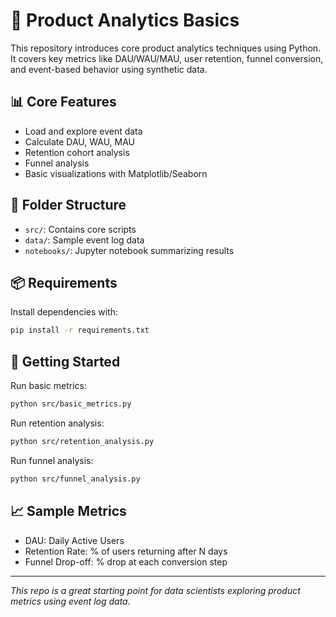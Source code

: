 # 🧪 Product Analytics Basics

This repository introduces core product analytics techniques using Python. It covers key metrics like DAU/WAU/MAU, user retention, funnel conversion, and event-based behavior using synthetic data.

## 📊 Core Features

- Load and explore event data
- Calculate DAU, WAU, MAU
- Retention cohort analysis
- Funnel analysis
- Basic visualizations with Matplotlib/Seaborn

## 📁 Folder Structure

- `src/`: Contains core scripts
- `data/`: Sample event log data
- `notebooks/`: Jupyter notebook summarizing results

## 📦 Requirements

Install dependencies with:

```bash
pip install -r requirements.txt
```

## 🚀 Getting Started

Run basic metrics:

```bash
python src/basic_metrics.py
```

Run retention analysis:

```bash
python src/retention_analysis.py
```

Run funnel analysis:

```bash
python src/funnel_analysis.py
```

## 📈 Sample Metrics

- DAU: Daily Active Users
- Retention Rate: % of users returning after N days
- Funnel Drop-off: % drop at each conversion step

---

*This repo is a great starting point for data scientists exploring product metrics using event log data.*
